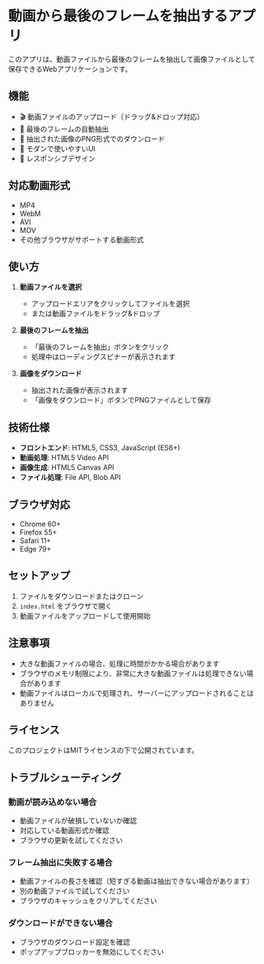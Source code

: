 # 動画から最後のフレームを抽出するアプリ

このアプリは、動画ファイルから最後のフレームを抽出して画像ファイルとして保存できるWebアプリケーションです。

## 機能

- 🎬 動画ファイルのアップロード（ドラッグ&ドロップ対応）
- 📸 最後のフレームの自動抽出
- 💾 抽出された画像のPNG形式でのダウンロード
- 🎨 モダンで使いやすいUI
- 📱 レスポンシブデザイン

## 対応動画形式

- MP4
- WebM
- AVI
- MOV
- その他ブラウザがサポートする動画形式

## 使い方

1. **動画ファイルを選択**
   - アップロードエリアをクリックしてファイルを選択
   - または動画ファイルをドラッグ&ドロップ

2. **最後のフレームを抽出**
   - 「最後のフレームを抽出」ボタンをクリック
   - 処理中はローディングスピナーが表示されます

3. **画像をダウンロード**
   - 抽出された画像が表示されます
   - 「画像をダウンロード」ボタンでPNGファイルとして保存

## 技術仕様

- **フロントエンド**: HTML5, CSS3, JavaScript (ES6+)
- **動画処理**: HTML5 Video API
- **画像生成**: HTML5 Canvas API
- **ファイル処理**: File API, Blob API

## ブラウザ対応

- Chrome 60+
- Firefox 55+
- Safari 11+
- Edge 79+

## セットアップ

1. ファイルをダウンロードまたはクローン
2. `index.html` をブラウザで開く
3. 動画ファイルをアップロードして使用開始

## 注意事項

- 大きな動画ファイルの場合、処理に時間がかかる場合があります
- ブラウザのメモリ制限により、非常に大きな動画ファイルは処理できない場合があります
- 動画ファイルはローカルで処理され、サーバーにアップロードされることはありません

## ライセンス

このプロジェクトはMITライセンスの下で公開されています。

## トラブルシューティング

### 動画が読み込めない場合
- 動画ファイルが破損していないか確認
- 対応している動画形式か確認
- ブラウザの更新を試してください

### フレーム抽出に失敗する場合
- 動画ファイルの長さを確認（短すぎる動画は抽出できない場合があります）
- 別の動画ファイルで試してください
- ブラウザのキャッシュをクリアしてください

### ダウンロードができない場合
- ブラウザのダウンロード設定を確認
- ポップアップブロッカーを無効にしてください
